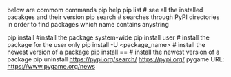 below are commom commands
pip help 
pip list # see all the installed pacakges and their version
pip search <anystring> # searches through PyPI directories in order to find packages which name contains anystring

pip install <package name> #install the package system-wide
pip install user <package name> # install the package for the user only 
pip install -U <package_name> # install the newest version of a package
pip install <package name>==<package version> # install the newest version of a package
pip uninstall <package name>
https://pypi.org/search/
https://pypi.org/
pygame URL: https://www.pygame.org/news
